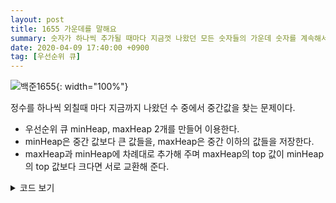 ```yaml
---
layout: post
title: 1655 가운데를 말해요
summary: 숫자가 하나씩 추가될 때마다 지금껏 나왔던 모든 숫자들의 가운데 숫자를 계속해서 찾아야 한다.
date: 2020-04-09 17:40:00 +0900
tag: [우선순위 큐]
---
```


![백준1655](https://user-images.githubusercontent.com/17156386/78875733-4da52c00-7a89-11ea-9aff-23af3d402381.png){: width="100%"}

정수를 하나씩 외칠때 마다 지금까지 나왔던 수 중에서 중간값을 찾는 문제이다.

* 우선순위 큐 minHeap, maxHeap 2개를 만들어 이용한다.
* minHeap은 중간 값보다 큰 값들을, maxHeap은 중간 이하의 값들을 저장한다.
* maxHeap과 minHeap에 차례대로 추가해 주며 maxHeap의 top 값이 minHeap의 top 값보다 크다면 서로 교환해 준다.

<details>
<summary>코드 보기</summary>
<div markdown = "1">
```c++
#include <iostream>
#include <queue>
#include <vector>
#include <functional>
using namespace std;
int main(){
	ios_base::sync_with_stdio(false); cin.tie(NULL);
	priority_queue<int,vector<int>,less<int> > maxHeap;
	priority_queue<int,vector<int>,greater<int> > minHeap;
	int n,val; cin>>n;
	for(int i=0;i<n;i++){
		cin>>val;
		// maxHeap과 minHeap에 차례대로 숫자를 넣어준다.
		if(minHeap.size() == maxHeap.size()) maxHeap.push(val);
		else minHeap.push(val);

		// maxHeap의 top 값이 minHeap의 top 값보다 크다면 서로 교환해준다.
		if(!maxHeap.empty() && !minHeap.empty() && maxHeap.top() > minHeap.top()){
			int a = maxHeap.top(); maxHeap.pop();
			int b = minHeap.top(); minHeap.pop();
			maxHeap.push(b);
			minHeap.push(a);
		}

		cout<<maxHeap.top()<<'\n';
	}
}
```
</div>
</details>
